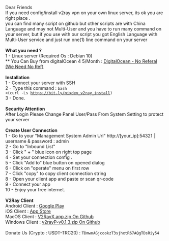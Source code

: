 Dear Friends
<br>
If you need config/install v2ray vpn on your own linux server, its ok you are right place .
<br>
you can find many script on github but other scripts are with China Language and may not Multi-User and you have to run many command on your server, but if you use with our script you got English Language with Multi-User service and just run one(1) line command on your server 
<br>
<br>
<b>What you need ?</b>
<br>
1 - Linux server (Required Os : Debian 10)
<br>
** You Can Buy from digitalOcean $4~$5/Month : <a href="https://www.digitalocean.com/solutions/vps-hosting">DigitalOcean - No Referal (We Need No Ref)</a>
<br>
<br>
<b>Installation</b>
<br>
1 - Connect your server with SSH
<br>
2 - Type this command : <code>bash <(curl -Ls https://bit.ly/nixdev_v2ray_install)</code>
<br>
3 - Done.
<br>
<br>
<b>Security Attention</b>
<br>
After Login Please Change Panel User/Pass From System Setting to protect your server
<br>
<br>
<b>Create User Connection</b>
<br>
1 - Go to your "Management System Admin Url" http://[your_ip]:54321 | username & password : admin
<br>
2 - Go to "Inbound List"
<br>
3 - Click " + " blue icon on right top page
<br>
4 - Set your connection config . 
<br>
5 - Click "Add to" blue button on opened dialog
<br>
6 - Click on "operate" menu on first row
<br>
7 - Click "copy" to copy client connection string
<br>
8 - Open your client app and paste or scan qr-code
<br>
9 - Connect your app
<br>
10 - Enjoy your free internet.
<br>
<br>
<b>V2Ray Client</b>
<br>
Android Client : <a href="https://play.google.com/store/apps/details?id=com.v2ray.ang&hl=en&gl=US" target="_blank">Google Play</a>
<br>
iOS Client : <a href="https://apps.apple.com/us/app/91vpn/id1483753706" target="_blank">App Store</a>
<br>
MacOS Client : <a href="https://github.com/Cenmrev/V2RayX/releases/download/v1.5.1/V2RayX.app.zip" target="_blank">V2RayX.app.zip On Github</a>
<br>
Windows Client : <a href="https://github.com/PoseidonM4A4/v2rayP/releases/download/v0.1.3/v2rayP-v0.1.3.zip" target="_blank">v2rayP-v0.1.3.zip On Github</a>
<br>
<br>
Donate Us (Crypto : USDT-TRC20) : <code>TDmwnAGjcookzT3sjhxtR67AQgTDsRiy54</code>
